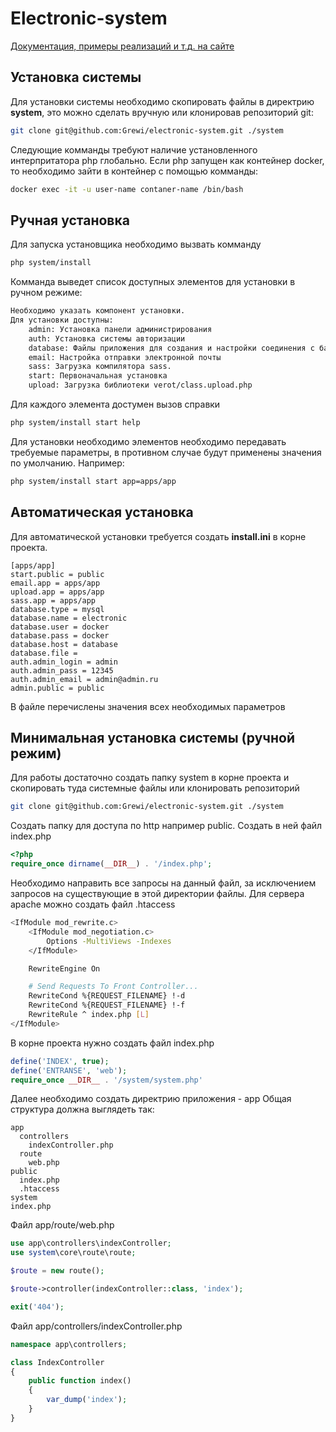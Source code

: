 # Electronic-system
[Документация, примеры реализаций и т.д. на сайте](http://grewi.ru/blogs/category/electronic)

## Установка системы
Для установки системы необходимо скопировать файлы в директрию **system**, это можно сделать вручную или клонировав репозиторий git:
```bash
git clone git@github.com:Grewi/electronic-system.git ./system
```
Следующие комманды требуют наличие установленного интерпритатора php глобально. Если php запущен как контейнер docker, то необходимо зайти в контейнер с помощью комманды:
```bash
docker exec -it -u user-name contaner-name /bin/bash
```

## Ручная установка ##

Для запуска установщика необходимо вызвать комманду
```bash
php system/install 
```
Комманда выведет список доступных элементов для установки в ручном режиме:
```bash
Необходимо указать компонент установки.
Для установки доступны: 
    admin: Установка панели администрирования
    auth: Установка системы авторизации
    database: Файлы приложения для создания и настройки соединения с базой данных
    email: Настройка отправки электронной почты
    sass: Загрузка компилятора sass. 
    start: Первоначальная установка
    upload: Загрузка библиотеки verot/class.upload.php
```

Для каждого элемента достумен вызов справки
```bash
php system/install start help
```

Для установки необходимо элементов необходимо передавать требуемые параметры, в противном случае будут применены значения по умолчанию. Например:

```bash
php system/install start app=apps/app
```
## Автоматическая установка ##

Для автоматической установки требуется создать **install.ini** в корне проекта. 

```
[apps/app]
start.public = public
email.app = apps/app
upload.app = apps/app
sass.app = apps/app
database.type = mysql
database.name = electronic
database.user = docker
database.pass = docker
database.host = database
database.file =
auth.admin_login = admin
auth.admin_pass = 12345
auth.admin_email = admin@admin.ru
admin.public = public
```
В файле перечислены значения всех необходимых параметров

## Минимальная установка системы (ручной режим)
Для работы достаточно создать папку system в корне проекта и скопировать туда системные файлы или клонировать репозиторий
```bash
git clone git@github.com:Grewi/electronic-system.git ./system
```
Создать папку для доступа по http например public. Создать в ней файл index.php

```php
<?php
require_once dirname(__DIR__) . '/index.php';
```
Необходимо направить все запросы на данный файл, за исключением запросов на существующие в этой директории файлы. 
Для сервера apache можно создать файл .htaccess
```bash
<IfModule mod_rewrite.c>
    <IfModule mod_negotiation.c>
        Options -MultiViews -Indexes
    </IfModule>

    RewriteEngine On

    # Send Requests To Front Controller...
    RewriteCond %{REQUEST_FILENAME} !-d
    RewriteCond %{REQUEST_FILENAME} !-f
    RewriteRule ^ index.php [L]
</IfModule> 
```
В корне проекта нужно создать файл index.php
```php
define('INDEX', true);
define('ENTRANSE', 'web');
require_once __DIR__ . '/system/system.php'
```
Далее необходимо создать директрию приложения - app 
Общая структура должна выглядеть так:
```
app
  controllers
    indexController.php
  route
    web.php
public
  index.php
  .htaccess
system
index.php
```
Файл app/route/web.php
```php
use app\controllers\indexController;
use system\core\route\route;

$route = new route();

$route->controller(indexController::class, 'index');

exit('404');
```

Файл app/controllers/indexController.php
```php
namespace app\controllers;

class IndexController
{
    public function index()
    {
        var_dump('index');
    }
}
```